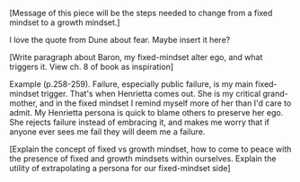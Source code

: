 [Message of this piece will be the steps needed to change from a fixed mindset to a growth mindset.]

I love the quote from Dune about fear. Maybe insert it here?

[Write paragraph about Baron, my fixed-mindset alter ego, and what triggers it. View ch. 8 of book as inspiration]

Example (p.258-259). Failure, especially public failure, is my main fixed-mindset trigger. That's when Henrietta comes out. She is my critical grand-mother, and in the fixed mindset I remind myself more of her than I'd care to admit. My Henrietta persona is quick to blame others to preserve her ego. She rejects failure instead of embracing it, and makes me worry that if anyone ever sees me fail they will deem me a failure.

[Explain the concept of fixed vs growth mindset, how to come to peace with the presence of fixed and growth mindsets within ourselves. Explain the utility of extrapolating a persona for our fixed-mindset side]

